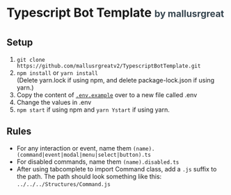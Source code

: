 <h1>Typescript Bot Template <span style="color: #36454F; font-size: 21px;"> by mallusrgreat</span><h1>
<h2>Setup</h2>
<ul style="list-style: numbers;">
    <li><code>git clone https://github.com/mallusrgreatv2/TypescriptBotTemplate.git</code></li>
    <li><code>npm install</code> or <code>yarn install</code></li>
    (Delete yarn.lock if using npm, and delete package-lock.json if using yarn.)
    <li>Copy the content of <a href="https://github.com/mallusrgreatv2/TypescriptBotTemplate/blob/master/.env.example"><code>.env.example</code></a> over to a new file called .env</li>
    <li>Change the values in .env</li>
    <li><code>npm start</code> if using npm and <code>yarn Ystart</code> if using yarn.</li>
</ul>
<h2>Rules</h2>
<ul>
    <li>For any interaction or event, name them <code>(name).(command|event|modal|menu|select|button).ts</code></li>
    <li>For disabled commands, name them <code>(name).disabled.ts</code></li>
    <li>After using tabcomplete to import Command class, add a <code>.js</code> suffix to the path.
    The path should look something like this: <code>../../../Structures/Command.js</code></li>
</ul>
